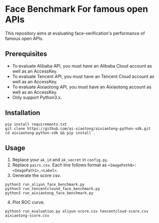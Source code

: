 # Face Benchmark For famous open APIs

This repository aims at evaluating face-verification's performance
 of famous open APIs.

## Prerequisites

- To evaluate Alibaba API, you must have an Alibaba Cloud account as well as an AccessKey.
- To evaluate Tencent API, you must have an Tencent Cloud account as well as an AccessKey.
- To evaluate Aixiaotong API, you must have an Aixiaotong account as well as an AccessKey.
- Only support Python3.x.

## Installation

```
pip install requirements.txt
git clone https://github.com/ai-xiaotong/aixiaotong-python-sdk.git
cd aixiaotong-python-sdk && pip install .
```

## Usage

1. Replace your `ak_id` and `ak_secret` in `config.py`.
2. Replace `pairs.csv`. Each line follows format as `<ImagePath0>:<ImagePath1>,<Label>`.
3. Generate the score csv.
```
python3 run_aliyun_face_benchmark.py
python3 run_tencentclound_face_benchmark.py
python3 run_aixiaotong_face_benchmark.py
```
4. Plot ROC curve.
```
python3 run_evaluation.py aliyun-score.csv tencentcloud-score.csv aixiaotong-score.csv
```
